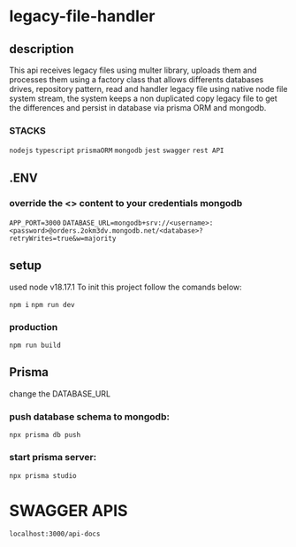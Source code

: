 # legacy-file-handler

## description
This api receives legacy files using multer library, uploads them and processes them using a factory class that allows differents databases drives, repository pattern, read and handler legacy file using native node file system stream, the system keeps a non duplicated copy legacy file to get the differences and persist in database via prisma ORM and mongodb.

### STACKS
`` nodejs `` 
`` typescript `` 
`` prismaORM ``
`` mongodb ``
`` jest ``
`` swagger ``
`` rest API ``

## .ENV
### override the <> content to your credentials mongodb
`` APP_PORT=3000 ``
`` DATABASE_URL=mongodb+srv://<username>:<password>@orders.2okm3dv.mongodb.net/<database>?retryWrites=true&w=majority ``


## setup
used node v18.17.1
To init this project follow the comands below:

`` npm i ``
`` npm run dev ``

### production
`` npm run build ``


## Prisma 

change the DATABASE_URL

### push database schema to mongodb:
`` npx prisma db push ``

### start prisma server:
`` npx prisma studio ``

# SWAGGER APIS
`` localhost:3000/api-docs ``





